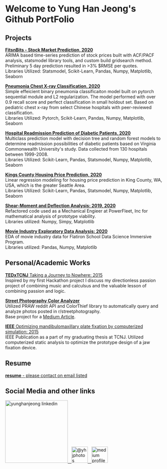 # Welcome to Yung Han Jeong's Github PortFolio

## Projects
[**FitsnBits - Stock Market Prediction, 2020**](https://github.com/yunghanjeong/fitsnbits)<br>
ARIMA based time-series prediction of stock prices built with ACF/PACF analysis, statsmodel library tools, and custom build gridsearch method. Preliminary 5 day prediction resulted in >3% $RMSE per quotes. <br>
Libraries Utilized: Statsmodel, Scikit-Learn, Pandas, Numpy, Matplotlib, Seaborn

[**Pneumonia Chest X-ray Classification, 2020**](https://github.com/yunghanjeong/Pneumonia-ID)<br>
Simple effeicient binary pneumonia classificaiton model built on pytorch sequential module and L2 regularization. The model performed with over 0.9 recall score and perfect classification in small holdout set. Based on pediatric chest x-ray from select Chinese hospitals with peer-reviewed classification. <br>
Libraries Utilized: Pytorch, Scikit-Learn, Pandas, Numpy, Matplotlib, Seaborn

[**Hospital Readmission Prediction of Diabetic Patients, 2020**](https://github.com/yunghanjeong/diabetic_readmission_prediction)<br>
Multiclass prediction model with decision tree and random forest models to determine readmission possibilities of diabetic patients based on Virginia Commonwealth University's study. Data collected from 130 hospitals between 1999-2008. <br>
Libraries Utilized: Scikit-Learn, Pandas, Statsmodel, Numpy, Matplotlib, Seaborn

[**Kings County Housing Price Prediction, 2020**](https://github.com/yunghanjeong/Kings_County_Housing_Price_Prediction)<br>
Linear regression modeling for housing price prediction in King County, WA, USA, which is the greater Seattle Area. <br>
Libraries Utilized: Scikit-Learn, Pandas, Statsmodel, Numpy, Matplotlib, Seaborn

[**Shear-Moment and Deflection Analysis: 2019, 2020**](https://github.com/yunghanjeong/Shear_Moment_Deflection)<br>
Refactored code used as a Mechanical Engieer at PowerFleet, Inc for mathematical analysis of prototype viability. <br>
Libraries utilized: Numpy, Simpy, Matplotlib 

[**Movie Industry Exploratory Data Analysis: 2020**](https://github.com/yunghanjeong/091420NYCDS_P1_G2_Project)<br>
EDA of movie industry data for Flatiron School Data Science Immersive Program.<br>
Libraries utilized: Pandas, Numpy, Matplotlib

## Personal/Academic Works

[**TEDxTCNJ** Taking a Journey to Nowhere: 2015](https://www.youtube.com/watch?v=xqJhsUBmAPE&ab_channel=TEDxTalks)<br>
Inspired by my first Hackathon project I discuss my directionless passion project of combining music and calculsus and the valuable lesson of combining passion and logic. 

[**Street Photography Color Analyzer**](https://github.com/yunghanjeong/street_photo_colors)<br>
Utilized PRAW reddit API and ColorThief library to automatically query and analyze photos posted in r/streetphotography. <br>
Base project for a [Medium Article]().

[**IEEE** Optimizing mandibulomaxillary plate fixation by computerized simulation: 2015](https://ieeexplore.ieee.org/document/7117096)<br>
IEEE Publication as a part of my graduating thesis at TCNJ. Utilized computerized static analysis to optimize the prototype design of a jaw fixation device.

## Resume
[**resume** - please contact on email listed](https://github.com/yunghanjeong/yunghanjeong/blob/main/yhjeong_ds_resume2020_gh.pdf)

## Social Media and other links
<a href="https://www.linkedin.com/in/yunghanjeong/"><img src="https://content.linkedin.com/content/dam/me/brand/en-us/brand-home/logos/01-dsk-e8-v2.png.original.png" alt="yunghanjeong linkedin" width="200"/>&nbsp;&nbsp;&nbsp;<a href="https://www.instagram.com/yhjphotos/?hl=en"><img src="https://instagram-brand.com/wp-content/uploads/2016/11/Instagram_AppIcon_Aug2017.png?w=300" alt="@yhjphotos" width = "52">&nbsp;&nbsp;&nbsp;<a href ="https://yungh-jeong.medium.com/"><img src="https://miro.medium.com/max/195/1*emiGsBgJu2KHWyjluhKXQw.png" alt="medium profile" width="52"/>


<!--
**yunghanjeong/yunghanjeong** is a ✨ _special_ ✨ repository because its `README.md` (this file) appears on your GitHub profile.

Here are some ideas to get you started:

- 🔭 I’m currently working on ...
- 🌱 I’m currently learning ...
- 👯 I’m looking to collaborate on ...
- 🤔 I’m looking for help with ...
- 💬 Ask me about ...
- 📫 How to reach me: ...
- 😄 Pronouns: ...
- ⚡ Fun fact: ...
-->

